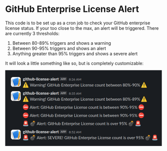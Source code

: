 # GitHub Enterprise License Alert

This code is to be set up as a cron job to check your GitHub enterprise license status.
If your too close to the max, an alert will be triggered.  There are currently 3 thresholds:

1. Between 80-89% triggers and shows a warning
2. Between 90-95% triggers and shows an alert
3. Anything greater than 95% triggers and shows a severe alert

It will look a little something like so, but is completely customizable:

![Alert Screenshot](./images/alert-screenshot.png)
